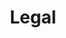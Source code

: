 ---
status: true
title: Legal
description: Legal Information for KBVE
href: https://kbve.com/legal/
icon: bank
target: false
tags:
- legal
- footer
---